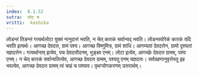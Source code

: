 ```yaml
---
index:  8.1.52
sutra:  लोट् च
vritti:  kashika 
---
```


लोडन्तं तिङन्तं गत्यर्थलोटा युक्तं नानुदात्तं भवति, न चेत् कारकं सर्वान्यद् भवति। लोडन्तयोरेकं कारकं यदि भवति इत्यर्थः। आगच्छ देवदत्त, ग्रामं पश्य। आगच्छ विष्णुमित्र, ग्रामं शाधि। आगम्यतां देवदत्तेन, ग्रामो दृश्यतां यज्ञदत्तेन। गत्यर्थानाम् इत्येव, पच देवदत्तौदनम्, भुङ्क्ष्व एनम्। लोटा इत्येव, आगच्छेः देवदत्त ग्रामम्, पश्य एनम्। न चेत् कारकं सर्वान्यतित्येव, आगच्छ देवदत्त ग्रामम्, पश्यतु एनम् यज्ञदत्तः। सर्वग्रहणानुवृत्तेस्तु इह भवत्येव, आगच्छ देवदत्त ग्रामम् त्वं चाहं च पश्याव। पृथग्योगकरणम् उत्तरार्थम्।

